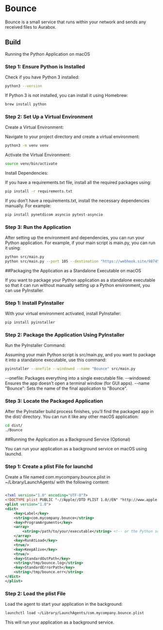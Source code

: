 # Bounce

Bounce is a small service that runs within your network 
and sends any received files to Aurabox.

## Build

Running the Python Application on macOS

### Step 1: Ensure Python is Installed
Check if you have Python 3 installed:

```bash
python3 --version
```
If Python 3 is not installed, you can install it using Homebrew:

```bash
brew install python
```

### Step 2: Set Up a Virtual Environment
Create a Virtual Environment:

Navigate to your project directory and create a virtual environment:

```bash
python3 -m venv venv
```
Activate the Virtual Environment:

```bash
source venv/bin/activate
```

Install Dependencies:

If you have a requirements.txt file, install all the required packages using:

```bash
pip install -r requirements.txt
```

If you don’t have a requirements.txt, install the necessary dependencies manually. For example:

```bash
pip install pynetdicom asyncio pytest-asyncio
```

### Step 3: Run the Application
After setting up the environment and dependencies, you can run your Python application. For example, if your main script is main.py, you can run it using:

```bash
python src/main.py
python src/main.py --port 105 --destination "https://webhook.site/98745971-f3a3-4c4b-91ce-402bb6eff845" --api_key "my_secure_api_key" --storage "/custom/dicom_storage" --delete-after-send

```

##Packaging the Application as a Standalone Executable on macOS

If you want to package your Python application as a standalone executable so that it can run without manually setting up a Python environment, you can use PyInstaller.

### Step 1: Install PyInstaller

With your virtual environment activated, install PyInstaller:

```bash
pip install pyinstaller
```

### Step 2: Package the Application Using PyInstaller

Run the PyInstaller Command:

Assuming your main Python script is src/main.py, and you want to package it into a standalone executable, use this command:

```bash
pyinstaller --onefile --windowed --name "Bounce" src/main.py
```

--onefile: Packages everything into a single executable file.
--windowed: Ensures the app doesn’t open a terminal window (for GUI apps).
--name "Bounce": Sets the name of the final application to "Bounce".

### Step 3: Locate the Packaged Application

After the PyInstaller build process finishes, you’ll find the packaged app in the dist/ directory. You can run it like any other macOS application:

```bash
cd dist/
./Bounce
```

##Running the Application as a Background Service (Optional)

You can run your application as a background service on macOS using launchd.

### Step 1: Create a plist File for launchd
Create a file named com.mycompany.bounce.plist in ~/Library/LaunchAgents/ with the following content:

```xml

<?xml version="1.0" encoding="UTF-8"?>
<!DOCTYPE plist PUBLIC "-//Apple//DTD PLIST 1.0//EN" "http://www.apple.com/DTDs/PropertyList-1.0.dtd">
<plist version="1.0">
<dict>
    <key>Label</key>
    <string>com.mycompany.bounce</string>
    <key>ProgramArguments</key>
    <array>
        <string>/path/to/your/executable</string> <!-- or the Python script -->
    </array>
    <key>RunAtLoad</key>
    <true/>
    <key>KeepAlive</key>
    <true/>
    <key>StandardOutPath</key>
    <string>/tmp/bounce.log</string>
    <key>StandardErrorPath</key>
    <string>/tmp/bounce.err</string>
</dict>
</plist>
```

### Step 2: Load the plist File

Load the agent to start your application in the background:

```bash
launchctl load ~/Library/LaunchAgents/com.mycompany.bounce.plist
```

This will run your application as a background service.
